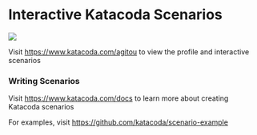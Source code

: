 # Interactive Katacoda Scenarios

[![](http://shields.katacoda.com/katacoda/agitou/count.svg)](https://www.katacoda.com/agitou "Get your profile on Katacoda.com")

Visit https://www.katacoda.com/agitou to view the profile and interactive scenarios

### Writing Scenarios
Visit https://www.katacoda.com/docs to learn more about creating Katacoda scenarios

For examples, visit https://github.com/katacoda/scenario-example
